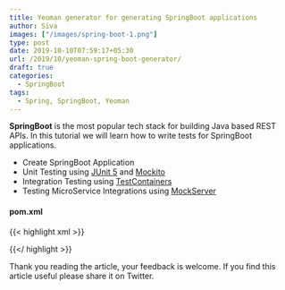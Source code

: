 ```yaml
---
title: Yeoman generator for generating SpringBoot applications
author: Siva
images: ["/images/spring-boot-1.png"]
type: post
date: 2019-10-10T07:59:17+05:30
url: /2019/10/yeoman-spring-boot-generator/
draft: true
categories:
  - SpringBoot
tags:
  - Spring, SpringBoot, Yeoman
---
```


**SpringBoot** is the most popular tech stack for building Java based REST APIs.
In this tutorial we will learn how to write tests for SpringBoot applications.

* Create SpringBoot Application
* Unit Testing using [JUnit 5](https://junit.org/junit5/docs/current/user-guide/) and [Mockito](https://site.mockito.org/)
* Integration Testing using [TestContainers](https://www.testcontainers.org/)
* Testing MicroService Integrations using [MockServer](http://www.mock-server.com/)

#### pom.xml
{{< highlight xml >}}

{{</ highlight >}}

Thank you reading the article, your feedback is welcome. 
If you find this article useful please share it on Twitter.
